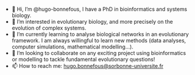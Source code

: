 - 👋 Hi, I’m @hugo-bonnefous, I have a PhD in bioinformatics and systems biology.
- 👀 I’m interested in evolutionary biology, and more precisely on the evolution of complex systems.
- 🌱 I’m currently learning to analyse biological networks in an evolutionary framework. I am always willingful to learn new methods (data analyses, computer simulations, mathematical modelling...).
- 💞️ I’m looking to collaborate on any exciting project using bioinformatics or modelling to tackle fundamental evolutionary questions!
- 📫 How to reach me: hugo.bonnefous@sorbonne-universite.fr

<!---
hugo-bonnefous/hugo-bonnefous is a ✨ special ✨ repository because its `README.md` (this file) appears on your GitHub profile.
You can click the Preview link to take a look at your changes.
--->
